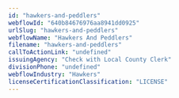 ```yaml
---
id: "hawkers-and-peddlers"
webflowId: "640b84676976aa8941dd0925"
urlSlug: "hawkers-and-peddlers"
webflowName: "Hawkers And Peddlers"
filename: "hawkers-and-peddlers"
callToActionLink: "undefined"
issuingAgency: "Check with Local County Clerk"
divisionPhone: "undefined"
webflowIndustry: "Hawkers"
licenseCertificationClassification: "LICENSE"
---
```

